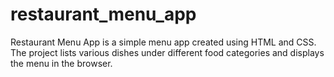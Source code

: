 # restaurant_menu_app
Restaurant Menu App is a simple menu app created using HTML and CSS. The project lists various dishes under different food categories and displays the menu in the browser.
